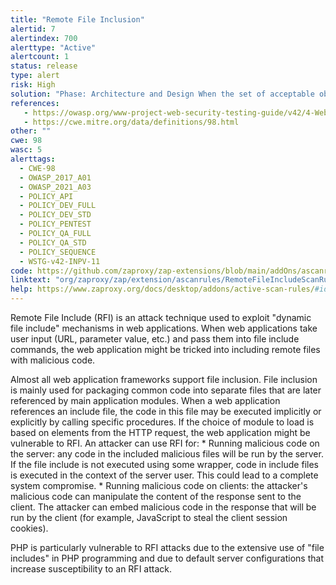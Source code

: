 ```yaml
---
title: "Remote File Inclusion"
alertid: 7
alertindex: 700
alerttype: "Active"
alertcount: 1
status: release
type: alert
risk: High
solution: "Phase: Architecture and Design When the set of acceptable objects, such as filenames or URLs, is limited or known, create a mapping from a set of fixed input values (such as numeric IDs) to the actual filenames or URLs, and reject all other inputs. For example, ID 1 could map to \"inbox.txt\" and ID 2 could map to \"profile.txt\". Features such as the ESAPI AccessReferenceMap provide this capability.  Phases: Architecture and Design; Operation Run your code in a \"jail\" or similar sandbox environment that enforces strict boundaries between the process and the operating system. This may effectively restrict which files can be accessed in a particular directory or which commands can be executed by your software. OS-level examples include the Unix chroot jail, AppArmor, and SELinux. In general, managed code may provide some protection. For example, java.io.FilePermission in the Java SecurityManager allows you to specify restrictions on file operations. This may not be a feasible solution, and it only limits the impact to the operating system; the rest of your application may still be subject to compromise. Be careful to avoid CWE-243 and other weaknesses related to jails. For PHP, the interpreter offers restrictions such as open basedir or safe mode which can make it more difficult for an attacker to escape out of the application. Also consider Suhosin, a hardened PHP extension, which includes various options that disable some of the more dangerous PHP features.  Phase: Implementation Assume all input is malicious. Use an \"accept known good\" input validation strategy, i.e., use an allow list of acceptable inputs that strictly conform to specifications. Reject any input that does not strictly conform to specifications, or transform it into something that does. Do not rely exclusively on looking for malicious or malformed inputs (i.e., do not rely on a deny list). However, deny lists can be useful for detecting potential attacks or determining which inputs are so malformed that they should be rejected outright. When performing input validation, consider all potentially relevant properties, including length, type of input, the full range of acceptable values, missing or extra inputs, syntax, consistency across related fields, and conformance to business rules. As an example of business rule logic, \"boat\" may be syntactically valid because it only contains alphanumeric characters, but it is not valid if you are expecting colors such as \"red\" or \"blue.\" For filenames, use stringent allow lists that limit the character set to be used. If feasible, only allow a single \".\" character in the filename to avoid weaknesses such as CWE-23, and exclude directory separators such as \"/\" to avoid CWE-36. Use an allow list of allowable file extensions, which will help to avoid CWE-434.  Phases: Architecture and Design; Operation Store library, include, and utility files outside of the web document root, if possible. Otherwise, store them in a separate directory and use the web server's access control capabilities to prevent attackers from directly requesting them. One common practice is to define a fixed constant in each calling program, then check for the existence of the constant in the library/include file; if the constant does not exist, then the file was directly requested, and it can exit immediately. This significantly reduces the chance of an attacker being able to bypass any protection mechanisms that are in the base program but not in the include files. It will also reduce your attack surface.  Phases: Architecture and Design; Implementation Understand all the potential areas where untrusted inputs can enter your software: parameters or arguments, cookies, anything read from the network, environment variables, reverse DNS lookups, query results, request headers, URL components, e-mail, files, databases, and any external systems that provide data to the application. Remember that such inputs may be obtained indirectly through API calls. Many file inclusion problems occur because the programmer assumed that certain inputs could not be modified, especially for cookies and URL components."
references:
   - https://owasp.org/www-project-web-security-testing-guide/v42/4-Web_Application_Security_Testing/07-Input_Validation_Testing/11.2-Testing_for_Remote_File_Inclusion
   - https://cwe.mitre.org/data/definitions/98.html
other: ""
cwe: 98
wasc: 5
alerttags: 
  - CWE-98
  - OWASP_2017_A01
  - OWASP_2021_A03
  - POLICY_API
  - POLICY_DEV_FULL
  - POLICY_DEV_STD
  - POLICY_PENTEST
  - POLICY_QA_FULL
  - POLICY_QA_STD
  - POLICY_SEQUENCE
  - WSTG-v42-INPV-11
code: https://github.com/zaproxy/zap-extensions/blob/main/addOns/ascanrules/src/main/java/org/zaproxy/zap/extension/ascanrules/RemoteFileIncludeScanRule.java
linktext: "org/zaproxy/zap/extension/ascanrules/RemoteFileIncludeScanRule.java"
help: https://www.zaproxy.org/docs/desktop/addons/active-scan-rules/#id-7
---
```

Remote File Include (RFI) is an attack technique used to exploit "dynamic file include" mechanisms in web applications. When web applications take user input (URL, parameter value, etc.) and pass them into file include commands, the web application might be tricked into including remote files with malicious code.

Almost all web application frameworks support file inclusion. File inclusion is mainly used for packaging common code into separate files that are later referenced by main application modules. When a web application references an include file, the code in this file may be executed implicitly or explicitly by calling specific procedures. If the choice of module to load is based on elements from the HTTP request, the web application might be vulnerable to RFI.
An attacker can use RFI for:
    * Running malicious code on the server: any code in the included malicious files will be run by the server. If the file include is not executed using some wrapper, code in include files is executed in the context of the server user. This could lead to a complete system compromise.
    * Running malicious code on clients: the attacker's malicious code can manipulate the content of the response sent to the client. The attacker can embed malicious code in the response that will be run by the client (for example, JavaScript to steal the client session cookies).

PHP is particularly vulnerable to RFI attacks due to the extensive use of "file includes" in PHP programming and due to default server configurations that increase susceptibility to an RFI attack.
